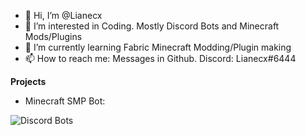 - 👋 Hi, I’m @Lianecx
- 👀 I’m interested in Coding. Mostly Discord Bots and Minecraft Mods/Plugins
- 🌱 I’m currently learning Fabric Minecraft Modding/Plugin making
- 📫 How to reach me: Messages in Github. Discord: Lianecx#6444

**Projects**
- Minecraft SMP Bot:

![Discord Bots](https://top.gg/api/widget/712759741528408064.svg)
